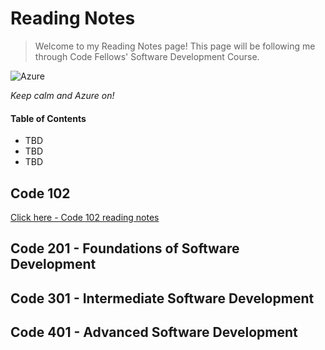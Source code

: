 # Reading Notes

>Welcome to my Reading Notes page! This page will be following me through Code Fellows' Software Development Course.  

![Azure](http://tattoocoder.com/content/images/2015/11/azure_cloud.png)


_Keep calm and Azure on!_



#### Table of Contents
- TBD
- TBD
- TBD


## Code 102
[Click here - Code 102 reading notes](https://lindseyshepard.github.io/learning-journal-repo/)


## Code 201 - Foundations of Software Development

## Code 301 - Intermediate Software Development

## Code 401 - Advanced Software Development
